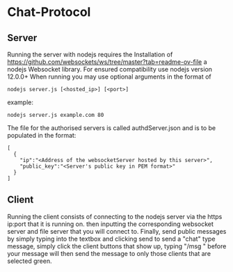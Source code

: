 # Chat-Protocol
## Server
Running the server with nodejs requires the Installation of https://github.com/websockets/ws/tree/master?tab=readme-ov-file a nodejs Websocket library.
For ensured compatibility use nodejs version 12.0.0+
When running you may use optional arguments in the format of
```
nodejs server.js [<hosted_ip>] [<port>]
```
example:
```
nodejs server.js example.com 80
```
The file for the authorised servers is called authdServer.json and is to be populated in the format:
```
[
  {
    "ip":"<Address of the websocketServer hosted by this server>",
    "public_key":"<Server's public key in PEM format>"
  }
]
```
## Client
Running the client consists of connecting to the nodejs server via the https ip:port that it is running on. then inputting the corresponding websocket server and file server that you will connect to.
Finally, send public messages by simply typing into the textbox and clicking send
to send a "chat" type message, simply click the client buttons that show up, typing "/msg " before your message will then send the message to only those clients that are selected green.
